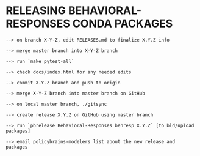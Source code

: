 RELEASING BEHAVIORAL-RESPONSES CONDA PACKAGES
=============================================

```
--> on branch X-Y-Z, edit RELEASES.md to finalize X.Y.Z info

--> merge master branch into X-Y-Z branch

--> run `make pytest-all`

--> check docs/index.html for any needed edits

--> commit X-Y-Z branch and push to origin

--> merge X-Y-Z branch into master branch on GitHub

--> on local master branch, ./gitsync

--> create release X.Y.Z on GitHub using master branch

--> run `pbrelease Behavioral-Responses behresp X.Y.Z` [to bld/upload packages]

--> email policybrains-modelers list about the new release and packages
```

